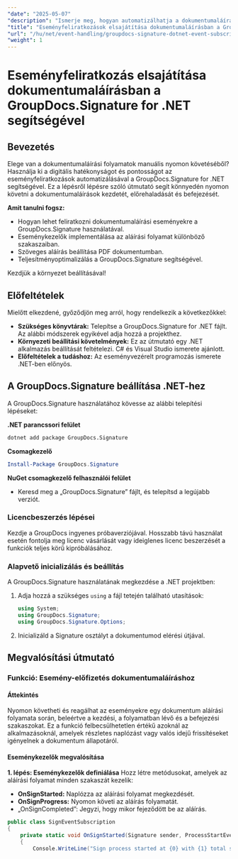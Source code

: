 ```yaml
---
"date": "2025-05-07"
"description": "Ismerje meg, hogyan automatizálhatja a dokumentumaláírási eseményekre való feliratkozásokat a GroupDocs.Signature for .NET segítségével. Ismerje meg az aláírási folyamat hatékony nyomon követését és monitorozását."
"title": "Eseményfeliratkozások elsajátítása dokumentumaláírásban a GroupDocs.Signature for .NET segítségével | Lépésről lépésre útmutató"
"url": "/hu/net/event-handling/groupdocs-signature-dotnet-event-subscription/"
"weight": 1
---
```


# Eseményfeliratkozás elsajátítása dokumentumaláírásban a GroupDocs.Signature for .NET segítségével

## Bevezetés

Elege van a dokumentumaláírási folyamatok manuális nyomon követéséből? Használja ki a digitális hatékonyságot és pontosságot az eseményfeliratkozások automatizálásával a GroupDocs.Signature for .NET segítségével. Ez a lépésről lépésre szóló útmutató segít könnyedén nyomon követni a dokumentumaláírások kezdetét, előrehaladását és befejezését.

**Amit tanulni fogsz:**
- Hogyan lehet feliratkozni dokumentumaláírási eseményekre a GroupDocs.Signature használatával.
- Eseménykezelők implementálása az aláírási folyamat különböző szakaszaiban.
- Szöveges aláírás beállítása PDF dokumentumban.
- Teljesítményoptimalizálás a GroupDocs.Signature segítségével.

Kezdjük a környezet beállításával!

## Előfeltételek

Mielőtt elkezdené, győződjön meg arról, hogy rendelkezik a következőkkel:

- **Szükséges könyvtárak:** Telepítse a GroupDocs.Signature for .NET fájlt. Az alábbi módszerek egyikével adja hozzá a projekthez.
- **Környezeti beállítási követelmények:** Ez az útmutató egy .NET alkalmazás beállítását feltételezi. C# és Visual Studio ismerete ajánlott.
- **Előfeltételek a tudáshoz:** Az eseményvezérelt programozás ismerete .NET-ben előnyös.

## A GroupDocs.Signature beállítása .NET-hez

A GroupDocs.Signature használatához kövesse az alábbi telepítési lépéseket:

**.NET parancssori felület**
```bash
dotnet add package GroupDocs.Signature
```

**Csomagkezelő**
```powershell
Install-Package GroupDocs.Signature
```

**NuGet csomagkezelő felhasználói felület**
- Keresd meg a „GroupDocs.Signature” fájlt, és telepítsd a legújabb verziót.

### Licencbeszerzés lépései

Kezdje a GroupDocs ingyenes próbaverziójával. Hosszabb távú használat esetén fontolja meg licenc vásárlását vagy ideiglenes licenc beszerzését a funkciók teljes körű kipróbálásához.

### Alapvető inicializálás és beállítás

A GroupDocs.Signature használatának megkezdése a .NET projektben:
1. Adja hozzá a szükséges `using` a fájl tetején található utasítások:
   ```csharp
   using System;
   using GroupDocs.Signature;
   using GroupDocs.Signature.Options;
   ```
2. Inicializáld a Signature osztályt a dokumentumod elérési útjával.

## Megvalósítási útmutató

### Funkció: Esemény-előfizetés dokumentumaláíráshoz

#### Áttekintés

Nyomon követheti és reagálhat az eseményekre egy dokumentum aláírási folyamata során, beleértve a kezdési, a folyamatban lévő és a befejezési szakaszokat. Ez a funkció felbecsülhetetlen értékű azoknál az alkalmazásoknál, amelyek részletes naplózást vagy valós idejű frissítéseket igényelnek a dokumentum állapotáról.

#### Eseménykezelők megvalósítása

**1. lépés: Eseménykezelők definiálása**
Hozz létre metódusokat, amelyek az aláírási folyamat minden szakaszát kezelik:
- **OnSignStarted:** Naplózza az aláírási folyamat megkezdését.
- **OnSignProgress:** Nyomon követi az aláírás folyamatát.
- „OnSignCompleted”: Jegyzi, hogy mikor fejeződött be az aláírás.

```csharp
public class SignEventSubscription
{
    private static void OnSignStarted(Signature sender, ProcessStartEventArgs args)
    {
        Console.WriteLine("Sign process started at {0} with {1} total signatures to be put in document\